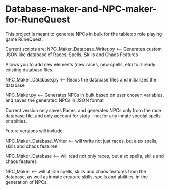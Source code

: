# Database-maker-and-NPC-maker-for-RuneQuest

This project is meant to generate NPCs in bulk for the tabletop role playing game RuneQuest.

Current scripts are:
NPC_Maker_Database_Writer.py <-- Generates custom JSON like database of Races, Spells, Skills and Chaos Features

Allows you to add new elements (new races, new spells, etc) to already existing database files.

NPC_Maker_Database.py <-- Reads the database files and initializes the database

NPC_Maker.py <-- Generates NPCs in bulk based on user chosen variables, and saves the generated NPCs in JSON format


Current version only saves Races, and generates NPCs only from the race database file, and only account for stats - not for any innate special spells or abilties.


Future versions will invlude:

NPC_Maker_Database_Writer <-- will write not just races, but also spells, skills and chaos features

NPC_Maker_Database <-- will read not only races, but also spells, skills and chaos features

NPC_Maker <-- will utilize spells, skills and chaos features from the database, as well as innate creature skills, spells and abilities, in the generation of NPCs.

